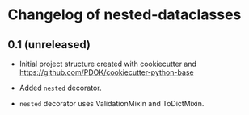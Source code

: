 Changelog of nested-dataclasses
===================================================


0.1 (unreleased)
----------------

- Initial project structure created with cookiecutter and
  https://github.com/PDOK/cookiecutter-python-base

- Added `nested` decorator.

- `nested` decorator uses ValidationMixin and ToDictMixin.
